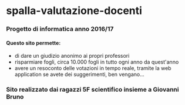 # spalla-valutazione-docenti
### Progetto di informatica anno 2016/17
#### Questo sito permette:
  - di dare un giudizio anonimo ai propri professori
  - risparmiare fogli, circa 10.000 fogli in tutto ogni anno da quest'anno
  - avere un resoconto delle votazioni in tempo reale, tramite la web application 
se avete dei suggerimenti, ben vengano...
### Sito realizzato dai ragazzi 5F scientifico insieme a Giovanni Bruno
